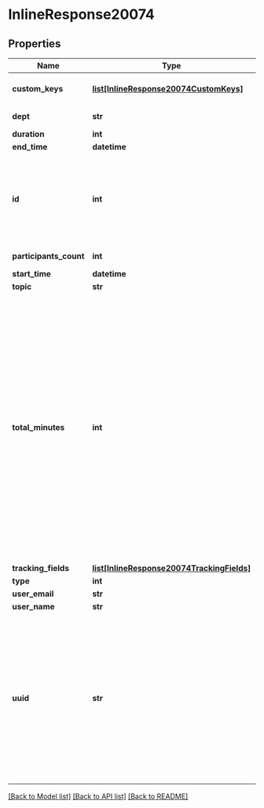# InlineResponse20074

## Properties
Name | Type | Description | Notes
------------ | ------------- | ------------- | -------------
**custom_keys** | [**list[InlineResponse20074CustomKeys]**](InlineResponse20074CustomKeys.md) | Custom keys and values assigned to the meeting. | [optional] 
**dept** | **str** | Department of the host. | [optional] 
**duration** | **int** | Meeting duration. | [optional] 
**end_time** | **datetime** | Meeting end time. | [optional] 
**id** | **int** | [Meeting ID](https://support.zoom.us/hc/en-us/articles/201362373-What-is-a-Meeting-ID-): Unique identifier of the meeting in &amp;quot;**long**&amp;quot; format(represented as int64 data type in JSON), also known as the meeting number. | [optional] 
**participants_count** | **int** | Number of meeting participants. | [optional] 
**start_time** | **datetime** | Meeting start time. | [optional] 
**topic** | **str** | Meeting topic. | [optional] 
**total_minutes** | **int** | Number of Webinar minutes. This represents the total amount of Webinar minutes attended by each participant including the host, for a Webinar hosted by the user. For instance if there were one host(named A) and one participant(named B) in a Webinar, the value of total_minutes would be calculated as below:  **total_minutes** &#x3D; Total Webinar Attendance Minutes of A + Total Webinar Attendance Minutes of B | [optional] 
**tracking_fields** | [**list[InlineResponse20074TrackingFields]**](InlineResponse20074TrackingFields.md) | Tracking fields. | [optional] 
**type** | **int** | Meeting type. | [optional] 
**user_email** | **str** | User email. | [optional] 
**user_name** | **str** | User display name. | [optional] 
**uuid** | **str** | Webinar UUID. Each webinar instance will generate its own UUID(i.e., after a meeting ends, a new UUID will be generated when the next instance of the webinar starts). [double encode](https://marketplace.zoom.us/docs/api-reference/using-zoom-apis/#meeting-id-and-uuid) the UUID when using it for API calls if the UUID begins with a &#x27;/&#x27; or contains &#x27;//&#x27; in it. | [optional] 

[[Back to Model list]](../README.md#documentation-for-models) [[Back to API list]](../README.md#documentation-for-api-endpoints) [[Back to README]](../README.md)

